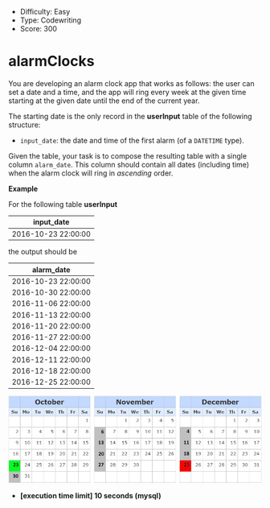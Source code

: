 - Difficulty: Easy
- Type: Codewriting
- Score: 300

# alarmClocks

You are developing an alarm clock app that works as follows: the user can set a date and a time, and the app will ring every week at the given time starting at the given date until the end of the current year.

The starting date is the only record in the **userInput** table of the following structure:

- `input_date`: the date and time of the first alarm (of a `DATETIME` type).

Given the table, your task is to compose the resulting table with a single column `alarm_date`. This column should contain all dates (including time) when the alarm clock will ring in *ascending* order.

**Example**

For the following table **userInput**

| input_date          |
| ------------------- |
| 2016-10-23 22:00:00 |

the output should be

| alarm_date          |
| ------------------- |
| 2016-10-23 22:00:00 |
| 2016-10-30 22:00:00 |
| 2016-11-06 22:00:00 |
| 2016-11-13 22:00:00 |
| 2016-11-20 22:00:00 |
| 2016-11-27 22:00:00 |
| 2016-12-04 22:00:00 |
| 2016-12-11 22:00:00 |
| 2016-12-18 22:00:00 |
| 2016-12-25 22:00:00 |

![example](example.jpg)

- **[execution time limit] 10 seconds (mysql)**